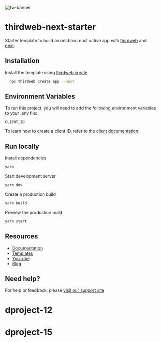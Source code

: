 
![tw-banner](https://github.com/thirdweb-example/next-starter/assets/57885104/20c8ce3b-4e55-4f10-ae03-2fe4743a5ee8)

# thirdweb-next-starter

Starter template to build an onchain react native app with [thirdweb](https://thirdweb.com/) and [next](https://nextjs.org/).

## Installation

Install the template using [thirdweb create](https://portal.thirdweb.com/cli/create)

```bash
  npx thirdweb create app --next
```

## Environment Variables

To run this project, you will need to add the following environment variables to your .env file:

`CLIENT_ID`

To learn how to create a client ID, refer to the [client documentation](https://portal.thirdweb.com/typescript/v5/client). 

## Run locally

Install dependencies

```bash
yarn
```

Start development server

```bash
yarn dev
```

Create a production build

```bash
yarn build
```

Preview the production build

```bash
yarn start
```

## Resources

- [Documentation](https://portal.thirdweb.com/typescript/v5)
- [Templates](https://thirdweb.com/templates)
- [YouTube](https://www.youtube.com/c/thirdweb)
- [Blog](https://blog.thirdweb.com)

## Need help?

For help or feedback, please [visit our support site](https://thirdweb.com/support)
# dproject-12
# dproject-15
